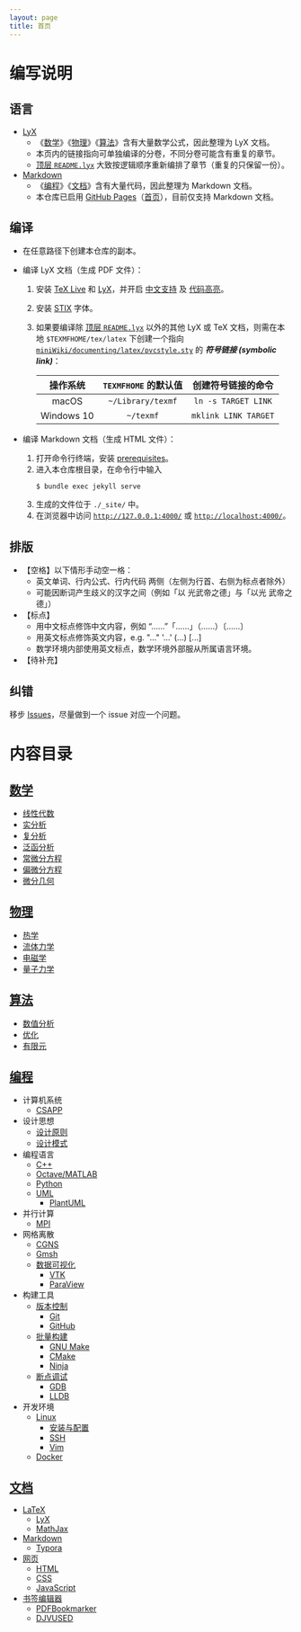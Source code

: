 ```yaml
---
layout: page
title: 首页
---
```


# 编写说明

## 语言
- [LyX](./documenting/latex/README.md#LyX)
  - 《[数学](#数学)》《[物理](#物理)》《[算法](#算法)》含有大量数学公式，因此整理为 LyX 文档。
  - 本页内的链接指向可单独编译的分卷，不同分卷可能含有重复的章节。
  - [顶层 `README.lyx`](./README.lyx) 大致按逻辑顺序重新编排了章节（重复的只保留一份）。
- [Markdown](./programming/markdown.md)
  - 《[编程](#编程)》《[文档](#文档)》含有大量代码，因此整理为 Markdown 文档。
  - 本仓库已启用 [GitHub Pages](https://docs.github.com/en/github/working-with-github-pages)（[首页](https://pvcstillingradschool.github.io/miniWiki/)），目前仅支持 Markdown 文档。

## 编译

- 在任意路径下创建本仓库的副本。
- 编译 LyX 文档（生成 PDF 文件）：
  1. 安装 [TeX Live](./documenting/latex/README.md#TeX-Live) 和 [LyX](./documenting/latex/README.md#LyX)，并开启 [中文支持](./documenting/latex/README.md#LyX-中文支持) 及 [代码高亮](./documenting/latex/README.md#LyX-代码高亮)。
  1. 安装 [STIX](https://github.com/stipub/stixfonts) 字体。
  1. 如果要编译除 [顶层 `README.lyx`](./README.lyx) 以外的其他 LyX 或 TeX 文档，则需在本地 `$TEXMFHOME/tex/latex` 下创建一个指向 [`miniWiki/documenting/latex/pvcstyle.sty`](./documenting/latex/pvcstyle.sty) 的 ***符号链接 (symbolic link)***：
    
     |  操作系统  | `TEXMFHOME` 的默认值 |  创建符号链接的命令  |
     | :--------: | :------------------: | :------------------: |
     |   macOS    |  `~/Library/texmf`   | `ln -s TARGET LINK`  |
     | Windows 10 |      `~/texmf`       | `mklink LINK TARGET` |

- 编译 Markdown 文档（生成 HTML 文件）：
  1. 打开命令行终端，安装 [prerequisites](https://help.github.com/en/github/working-with-github-pages/testing-your-github-pages-site-locally-with-jekyll#prerequisites)。
  1. 进入本仓库根目录，在命令行中输入
     ```shell
     $ bundle exec jekyll serve
     ```
  1. 生成的文件位于 `./_site/` 中。
  1. 在浏览器中访问 [`http://127.0.0.1:4000/`](http://127.0.0.1:4000/) 或 [`http://localhost:4000/`](http://localhost:4000/)。

## 排版

- 【空格】以下情形手动空一格：
  - 英文单词、行内公式、行内代码 两侧（左侧为行首、右侧为标点者除外）
  - 可能因断词产生歧义的汉字之间（例如「以 光武帝之德」与「以光 武帝之德」）
- 【标点】
  - 用中文标点修饰中文内容，例如 “……”「……」（……）〔……〕
  - 用英文标点修饰英文内容，e.g. "..." '...' (...) [...]
  - 数学环境内部使用英文标点，数学环境外部服从所属语言环境。
- 【待补充】

## 纠错
移步 [Issues](https://github.com/pvcStillInGradSchool/miniWiki/issues)，尽量做到一个 issue 对应一个问题。

# 内容目录

## [数学](./mathematics/README.md)

- [线性代数](./mathematics/algebra/README.lyx)
- [实分析](./mathematics/real_analysis/README.lyx)
- [复分析](./mathematics/complex/README.lyx)
- [泛函分析](./mathematics/functional/README.lyx)
- [常微分方程](./mathematics/ode/README.lyx)
- [偏微分方程](./mathematics/pde/README.lyx)
- [微分几何](./mathematics/geometry/README.lyx)

## [物理](./physics/README.md)

- [热学](./physics/heat/README.lyx)
- [流体力学](./physics/fluid/README.md)
- [电磁学](./physics/electromagnetism/README.md)
- [量子力学](./physics/quantum/README.md)

## [算法](./algorithms/README.md)

- [数值分析](./algorithms/numerical_analysis/README.lyx)
- [优化](./algorithms/optimization/README.lyx)
- [有限元](./algorithms/finite_element/README.lyx)

## [编程](./programming/README.md)
- 计算机系统
  - [CSAPP](./programming/csapp/README.md)
- 设计思想
  - [设计原则](./programming/principles/README.md)
  - [设计模式](./programming/patterns/README.md)
- 编程语言
  - [C++](./programming/cpp/README.md)
  - [Octave/MATLAB](./programming/octave.md)
  - [Python](./programming/python.md)
  - [UML](./programming/uml/README.md)
    - [PlantUML](./programming/uml/README.md#PlantUML)
- 并行计算
  - [MPI](./programming/mpi/README.md)
- 网格离散
  - [CGNS](./programming/cgns/README.md)
  - [Gmsh](./programming/gmsh/README.md)
  - [数据可视化](./programming/vtk/README.md)
    - [VTK](./programming/vtk/README.md#VTK)
    - [ParaView](./programming/vtk/README.md#ParaView)
- 构建工具
  - [版本控制](./programming/git.md)
    - [Git](./programming/git.md#Git)
    - [GitHub](./programming/git.md#GitHub)
  - [批量构建](./programming/make/README.md)
    - [GNU Make](./programming/make/README.md#GNU-Make)
    - [CMake](./programming/make/README.md#CMake)
    - [Ninja](./programming/make/README.md#Ninja)
  - [断点调试](./programming/debug/README.md)
    - [GDB](./programming/debug/README.md#GDB)
    - [LLDB](./programming/debug/README.md#LLDB)
- 开发环境
  - [Linux](./programming/linux/README.md)
    - [安装与配置](./programming/linux/install/README.md)
    - [SSH](./programming/linux/ssh.md)
    - [Vim](./programming/linux/vim.md)
  - [Docker](./programming/docker/README.md)

## [文档](./documenting/README.md)
- [LaTeX](./documenting/latex/README.md)
  - [LyX](./documenting/latex/README.md#LyX)
  - [MathJax](./documenting/latex/README.md#MathJax)
- [Markdown](./documenting/markdown.md)
  - [Typora](./documenting/markdown.md#Typora)
- [网页](./documenting/web/README.md)
  - [HTML](./documenting/web/html.md)
  - [CSS](./documenting/web/css.md)
  - [JavaScript](./documenting/web/javascript.md)
- [书签编辑器](./documenting/bookmark)
  - [PDFBookmarker](./documenting/bookmark.md#PDFBookmarker)
  - [DJVUSED](./documenting/bookmark.md#DJVUSED)
